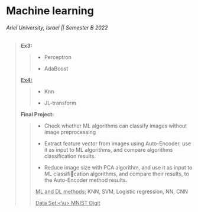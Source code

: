 # Machine learning
###### Ariel University, Israel || Semester B 2022

> 
> **Ex3:**
> 
>> * Perceptron
>> 
>> * AdaBoost
>> 
>
> <u>**Ex4:**</u>
> 
>> * Knn
>> 
>> * JL-transform
>> 
>
> **Final Project:**
>
>> * Check whether ML algorithms can classify images without image preprocessing
>> 
>> * Extract feature vector from images using Auto-Encoder, use it as input to ML algorithms, and compare algorithms classification results.
>>
>> * Reduce image size with PCA algorithm, and use it as input to ML classification algorithms, and compare their results, to the Auto-Encoder method results.
>>
>> <u>ML and DL methods:</u> KNN, SVM, Logistic regression, NN, CNN
>>
>> <u>Data Set:<\u> MNIST Digit
>>
>
